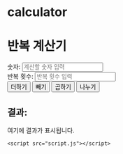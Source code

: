 # calculator
<!DOCTYPE html>
<html lang="ko">
<head>
    <meta charset="UTF-8">
    <meta name="viewport" content="width=device-width, initial-scale=1.0">
    <title>반복 계산기</title>
    <link rel="stylesheet" href="style.css">
</head>
<body>
    <div class="calculator">
        <h1>반복 계산기</h1>
        <div class="input-group">
            <label for="number">숫자:</label>
            <input type="number" id="number" placeholder="계산할 숫자 입력">
        </div>
        <div class="input-group">
            <label for="repetitions">반복 횟수:</label>
            <input type="number" id="repetitions" placeholder="반복 횟수 입력">
        </div>
        <div class="button-group">
            <button id="add">더하기</button>
            <button id="subtract">빼기</button>
            <button id="multiply">곱하기</button>
            <button id="divide">나누기</button>
        </div>
        <div class="result-group">
            <h2>결과:</h2>
            <p id="result">여기에 결과가 표시됩니다.</p>
        </div>
    </div>

    <script src="script.js"></script>
</body>
</html>
